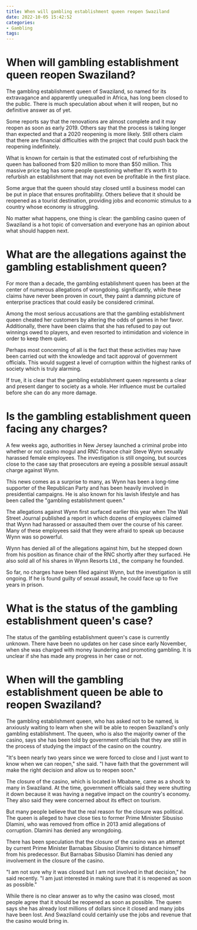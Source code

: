 ```yaml
---
title: When will gambling establishment queen reopen Swaziland
date: 2022-10-05 15:42:52
categories:
- Gambling
tags:
---
```



# When will gambling establishment queen reopen Swaziland?

The gambling establishment queen of Swaziland, so named for its extravagance and apparently unequalled in Africa, has long been closed to the public. There is much speculation about when it will reopen, but no definitive answer as of yet.

Some reports say that the renovations are almost complete and it may reopen as soon as early 2019. Others say that the process is taking longer than expected and that a 2020 reopening is more likely. Still others claim that there are financial difficulties with the project that could push back the reopening indefinitely.

What is known for certain is that the estimated cost of refurbishing the queen has ballooned from $20 million to more than $50 million. This massive price tag has some people questioning whether it’s worth it to refurbish an establishment that may not even be profitable in the first place.

Some argue that the queen should stay closed until a business model can be put in place that ensures profitability. Others believe that it should be reopened as a tourist destination, providing jobs and economic stimulus to a country whose economy is struggling.

No matter what happens, one thing is clear: the gambling casino queen of Swaziland is a hot topic of conversation and everyone has an opinion about what should happen next.

# What are the allegations against the gambling establishment queen?

For more than a decade, the gambling establishment queen has been at the center of numerous allegations of wrongdoing. significantly, while these claims have never been proven in court, they paint a damning picture of enterprise practices that could easily be considered criminal.

Among the most serious accusations are that the gambling establishment queen cheated her customers by altering the odds of games in her favor. Additionally, there have been claims that she has refused to pay out winnings owed to players, and even resorted to intimidation and violence in order to keep them quiet.

Perhaps most concerning of all is the fact that these activities may have been carried out with the knowledge and tacit approval of government officials. This would suggest a level of corruption within the highest ranks of society which is truly alarming.

If true, it is clear that the gambling establishment queen represents a clear and present danger to society as a whole. Her influence must be curtailed before she can do any more damage.

# Is the gambling establishment queen facing any charges?

A few weeks ago, authorities in New Jersey launched a criminal probe into whether or not casino mogul and RNC finance chair Steve Wynn sexually harassed female employees. The investigation is still ongoing, but sources close to the case say that prosecutors are eyeing a possible sexual assault charge against Wynn.

This news comes as a surprise to many, as Wynn has been a long-time supporter of the Republican Party and has been heavily involved in presidential campaigns. He is also known for his lavish lifestyle and has been called the "gambling establishment queen."

The allegations against Wynn first surfaced earlier this year when The Wall Street Journal published a report in which dozens of employees claimed that Wynn had harassed or assaulted them over the course of his career. Many of these employees said that they were afraid to speak up because Wynn was so powerful.

Wynn has denied all of the allegations against him, but he stepped down from his position as finance chair of the RNC shortly after they surfaced. He also sold all of his shares in Wynn Resorts Ltd., the company he founded.

So far, no charges have been filed against Wynn, but the investigation is still ongoing. If he is found guilty of sexual assault, he could face up to five years in prison.

# What is the status of the gambling establishment queen's case?

The status of the gambling establishment queen's case is currently unknown. There have been no updates on her case since early November, when she was charged with money laundering and promoting gambling. It is unclear if she has made any progress in her case or not.

# When will the gambling establishment queen be able to reopen Swaziland?

The gambling establishment queen, who has asked not to be named, is anxiously waiting to learn when she will be able to reopen Swaziland's only gambling establishment. The queen, who is also the majority owner of the casino, says she has been told by government officials that they are still in the process of studying the impact of the casino on the country.

"It's been nearly two years since we were forced to close and I just want to know when we can reopen," she said. "I have faith that the government will make the right decision and allow us to reopen soon."

The closure of the casino, which is located in Mbabane, came as a shock to many in Swaziland. At the time, government officials said they were shutting it down because it was having a negative impact on the country's economy. They also said they were concerned about its effect on tourism.

But many people believe that the real reason for the closure was political. The queen is alleged to have close ties to former Prime Minister Sibusiso Dlamini, who was removed from office in 2013 amid allegations of corruption. Dlamini has denied any wrongdoing.

There has been speculation that the closure of the casino was an attempt by current Prime Minister Barnabas Sibusiso Dlamini to distance himself from his predecessor. But Barnabas Sibusiso Dlamini has denied any involvement in the closure of the casino.

"I am not sure why it was closed but I am not involved in that decision," he said recently. "I am just interested in making sure that it is reopened as soon as possible."

While there is no clear answer as to why the casino was closed, most people agree that it should be reopened as soon as possible. The queen says she has already lost millions of dollars since it closed and many jobs have been lost. And Swaziland could certainly use the jobs and revenue that the casino would bring in.